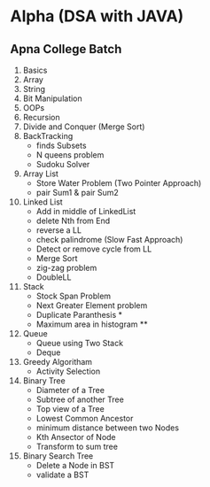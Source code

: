 # Alpha (DSA with JAVA)
## Apna College Batch
1. Basics
2. Array
3. String
4. Bit Manipulation
5. OOPs
6. Recursion
7. Divide and Conquer (Merge Sort)
8. BackTracking
    - finds Subsets
    - N queens problem
    - Sudoku Solver
9. Array List
    - Store Water Problem (Two Pointer Approach)
    - pair Sum1 & pair Sum2
10. Linked List
    - Add in middle of LinkedList
    - delete Nth from End
    - reverse a LL
    - check palindrome (Slow Fast Approach)
    - Detect or remove cycle from LL
    - Merge Sort
    - zig-zag problem
    - DoubleLL
11. Stack
    - Stock Span Problem
    - Next Greater Element problem
    - Duplicate Paranthesis *
    - Maximum area in histogram **
12. Queue
    - Queue using Two Stack
    - Deque
13. Greedy Algoritham
    - Activity Selection
14. Binary Tree
    - Diameter of a Tree
    - Subtree of another Tree
    - Top view of a Tree
    - Lowest Common Ancestor
    - minimum distance between two Nodes
    - Kth Ansector of Node
    - Transform to sum tree
15. Binary Search Tree
    - Delete a Node in BST
    - validate a BST
